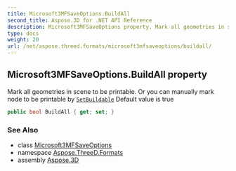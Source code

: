 ```yaml
---
title: Microsoft3MFSaveOptions.BuildAll
second_title: Aspose.3D for .NET API Reference
description: Microsoft3MFSaveOptions property. Mark all geometries in scene to be printable. Or you can manually mark node to be printable by SetBuildable Default value is true
type: docs
weight: 20
url: /net/aspose.threed.formats/microsoft3mfsaveoptions/buildall/
---
```

## Microsoft3MFSaveOptions.BuildAll property

Mark all geometries in scene to be printable. Or you can manually mark node to be printable by [`SetBuildable`](../../microsoft3mfformat/setbuildable/) Default value is true

```csharp
public bool BuildAll { get; set; }
```

### See Also

* class [Microsoft3MFSaveOptions](../)
* namespace [Aspose.ThreeD.Formats](../../../aspose.threed.formats/)
* assembly [Aspose.3D](../../../)


